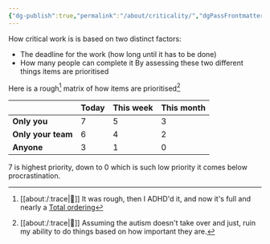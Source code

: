 ```yaml
---
{"dg-publish":true,"permalink":"/about/criticality/","dgPassFrontmatter":true}
---
```


How critical work is is based on two distinct factors:
- The deadline for the work (how long until it has to be done)
- How many people can complete it
By assessing these two different things items are prioritised

Here is a rough[^1] matrix of how items are prioritised[^2]

|                    | Today | This week | This month |
| ------------------ | ----- | --------- | ---------- |
| **Only you**       | 7     | 5         | 3          |
| **Only your team** | 6     | 4         | 2          |
| **Anyone**         | 3     | 1         | 0          |

7 is highest priority, down to 0 which is such low priority it comes below procrastination.


[^1]: [[aboutː/ːtrace\|📝]] It was rough, then I ADHD'd it, and now it's full and nearly a [Total ordering](https://en.wikipedia.org/wiki/Total_order)
[^2]: [[aboutː/ːtrace\|📝]] Assuming the autism doesn't take over and just, ruin my ability to do things based on how important they are.
